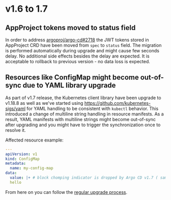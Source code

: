 # v1.6 to 1.7

## AppProject tokens moved to status field

In order to address [argoproj/argo-cd#2718](https://github.com/argoproj/argo-cd/issues/2718) the JWT tokens stored in
AppProject CRD have been moved from `spec` to `status` field. The migration is performed automatically during upgrade
and might cause few seconds delay. No additional side effects besides the delay are expected. It is acceptable to
rollback to previous version - no data loss is expected.


## Resources like ConfigMap might become out-of-sync due to YAML library upgrade

As part of v1.7 release, the Kubernetes client library have been upgrade to v1.18.8 as well as we've started using
https://github.com/kubernetes-sigs/yaml for YAML handling to be consistent with `kubectl` behavior.
This introduced a change of multiline string handling in resource manifests. As a result, YAML manifests with multiline
strings might become out-of-sync after upgrading and you might have to trigger the synchronization once to resolve it.

Affected resource example:

```yaml
---
apiVersion: v1
kind: ConfigMap
metadata:
  name: my-config-map
data:
  value: |+ # block chomping indicator is dropped by Argo CD v1.7 ( same as kubectl apply)
  hello
```

From here on you can follow the [regular upgrade process](./overview.md).
